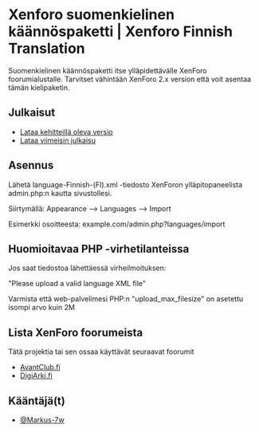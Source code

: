 # Xenforo suomenkielinen käännöspaketti | Xenforo Finnish Translation

Suomenkielinen käännöspaketti itse ylläpidettävälle XenForo foorumialustalle. Tarvitset vähintään XenForo 2.x version että voit asentaa tämän kielipaketin.

## Julkaisut

- [Lataa kehitteillä oleva versio](https://github.com/MarkusSilvo/Xenforo-Finnish-language-translation/archive/master.zip)
- [Lataa viimeisin julkaisu](https://github.com/MarkusSilvo/Xenforo-Finnish-language-translation/releases)

## Asennus

Lähetä language-Finnish-(FI).xml -tiedosto XenForon ylläpitopaneelista admin.php:n kautta sivustollesi. 

Siirtymällä: Appearance --> Languages --> Import

Esimerkki osoitteesta: example.com/admin.php?languages/import
    
## Huomioitavaa PHP -virhetilanteissa

Jos saat tiedostoa lähettäessä virheilmoituksen:

"Please upload a valid language XML file" 

Varmista että web-palvelimesi PHP:n "upload_max_filesize" on asetettu isompi arvo kuin 2M

## Lista XenForo foorumeista

Tätä projektia tai sen ossaa käyttävät seuraavat foorumit

- [AvantClub.fi](https://www.avantclub.fi/)
- [DigiArki.fi](https://palsta.digiarki.fi/)


## Kääntäjä(t)

- [@Markus-7w](https://github.com/Markus-7w)

